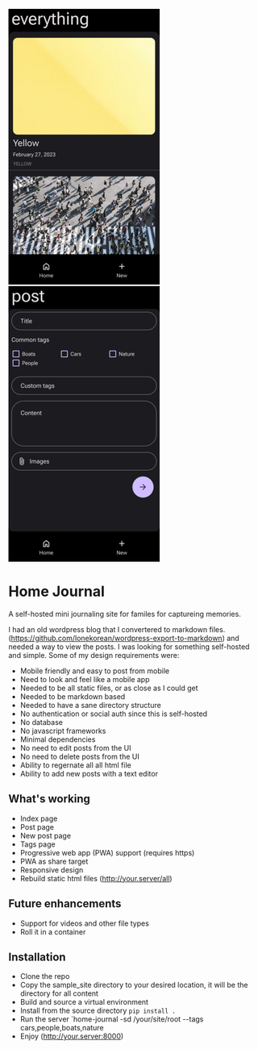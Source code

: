 
![](screenshots/main-small.png)
![](screenshots/new-small.png)


# Home Journal

A self-hosted mini journaling site for familes for captureing memories.

I had an old wordpress blog that I convertered to markdown files. (https://github.com/lonekorean/wordpress-export-to-markdown) and needed a way to view the posts. I was looking for something self-hosted and simple. Some of my design requirements were:

- Mobile friendly and easy to post from mobile
- Need to look and feel like a mobile app
- Needed to be all static files, or as close as I could get
- Needed to be markdown based
- Needed to have a sane directory structure
- No authentication or social auth since this is self-hosted
- No database
- No javascript frameworks
- Minimal dependencies
- No need to edit posts from the UI
- No need to delete posts from the UI
- Ability to regernate all all html file
- Ability to add new posts with a text editor

## What's working

- Index page
- Post page
- New post page
- Tags page
- Progressive web app (PWA) support (requires https)
- PWA as share target
- Responsive design
- Rebuild static html files (http://your.server/all)

## Future enhancements

- Support for videos and other file types
- Roll it in a container

## Installation

- Clone the repo
- Copy the sample_site directory to your desired location, it will be the directory for all content
- Build and source a virtual environment
- Install from the source directory `pip install .`
- Run the server `home-journal -sd /your/site/root --tags cars,people,boats,nature
- Enjoy (http://your.server:8000)
